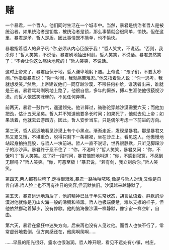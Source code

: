 # 赌

一个暴君，一个哲人。他们同时生活在一个城市中。当然，暴君是统治者哲人是被统治者。如果统治者是钥匙，被统治者是锁，那么事情就会很简单，愉快。但在这里，暴君是矛，哲人是盾，因此事情既不简单，也不愉快。 

暴君指着哲人的鼻子吼:“你,必须从内心臣服于我！”哲人笑笑，不说话。“否则，我杀你！”哲人笑笑，不说话。暴君刷地抽出利剑。哲人笑笑，不说话。暴君忽然笑了：“不会让你这么痛快地死的！”哲人笑笑，不说话。 

这时上帝来了，暴君臣伏于地，哲人谦卑地躬下腰。上帝说：“孩子们，不要太吵闹。”他指着暴君说：“你一吵闹，我就痛苦难忍。”他又指着哲人说：“你一思考，我就想发笑。”然后，上帝建议他们一同穿越沙漠，不带任何补给，谁活者出来，谁就是王者。暴君骂骂咧咧地上路了，他很自信，多年的厮杀，搏斗生涯使他很藐视沙漠。而哲人依然笑眯眯的，不见任何异样。 

前两天，暴君一鼓作气，遥遥领先。他计算过，骑骆驼穿越沙漠需要六天；而他加把劲，估计五天足矣。哲人并不知道他要多长时间；如果死了，他就去见上帝；如果活着，他就去云游四方。因此，哲人安步当车，只是偶尔考虑一下前进的方向。 

第三天，哲人远远地看见沙漠上有个小黑点。渐渐走近，发现是暴君。那是暴君又热又累又饿，不堪重负，脱得只剩下一条裤衩，坐在沙丘上。看见这人，他傲慢地站起身拍拍屁股，与哲人一块前进。哲人一直不说话，世界很静默，只听见脚踩沙子的沙沙声。暴君终于忍不住了：“你，不渴吗？”哲人笑笑，暴君又问：“你，不饿吗？”哲人笑笑。过了好一段时间，暴君恼怒地叫道：“你，不感到寂寞，不感到无聊吗？”哲人笑笑。“你，可恶至极！”暴君说，“若有剑，我立刻杀你。”哲人笑笑。 

第四天,两人都有些垮了,走得很艰难,暴君一路咕咕哝哝,像是与哲人对话,又像是自言自语.哲人脸上也不再有往日的笑容,但沉默依旧。沙漠越来越静默了。 

第五天，暴君远远地落后了，他的精神已处于半失常状态，胡言乱语着。静默的沙漠对他就像是刀山火海一般的沸腾和喧嚣。哲人也极端疲惫，难以支撑的样子，但他依然挪动着脚步，没有停歇。他的脑海像沙漠一样静默，像宇宙一样空旷，自由。 

第六天，暴君在癫狂中迷失方向，后来再也没有人见过他。而哲人也快不行了，常常虚弱地栽倒，但方向感还在，他爬啊爬啊…… 

……早晨的阳光很好，露水也很滋润。哲人睁开眼，看见不远处有小镇，村庄。
  